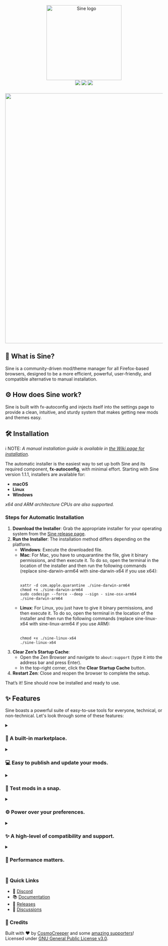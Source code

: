 <div align="center">
  <img src="https://github.com/user-attachments/assets/87b7dede-1ac7-4122-bcd9-fc18d3dffeb1" alt="Sine logo" width="240">
</div>


<div align="center">
  <a href="https://github.com/CosmoCreeper/Sine/releases"><img src="https://img.shields.io/badge/version-2.1.5-d48569?labelColor=lightgray"/></a>
  <a href="https://github.com/CosmoCreeper/Sine/stargazers"><img src="https://img.shields.io/badge/Star%20our%20repository-★-d48569?style=flat&logo=github&labelColor=lightgray"/></a>
  <a href="https://discord.gg/P76BvB2MXS"><img src="https://img.shields.io/badge/chat-discord-69b4f1.svg?style=flat&labelColor=lightgray"/></a>
</div>

###

<div align="center">
  <img src="https://github.com/user-attachments/assets/6181d4bb-1fc5-43c0-b206-138f5ea130de" width="800">
</div>


###

<h2>🧭 What is Sine?</h2>
<p>Sine is a community-driven mod/theme manager for all Firefox-based browsers, designed to be a more efficient, powerful, user-friendly, and compatible alternative to manual installation.</p>

<h2>⚙️ How does Sine work?</h2>
Sine is built with fx-autoconfig and injects itself into the settings page to
provide a clean, intuitive, and sturdy system that makes getting new mods and themes easy.

<h2>🛠️ Installation</h2>

ℹ️ NOTE: *A manual installation guide is available in [the Wiki page for installation](https://github.com/CosmoCreeper/Sine/wiki/Installation).*

The automatic installer is the easiest way to set up both Sine and its required component, **fx-autoconfig**, with minimal effort. Starting with Sine version 1.1.1, installers are available for:

- **macOS**
- **Linux**
- **Windows**

*x64 and ARM architecture CPUs are also supported.*

### Steps for Automatic Installation

1. **Download the Installer**: Grab the appropriate installer for your operating system from the [Sine release page](https://github.com/CosmoCreeper/Sine/releases/latest).
2. **Run the Installer**: The installation method differs depending on the platform.
   - **Windows**: Execute the downloaded file.
   - **Mac**: For Mac, you have to unquarantine the file, give it binary permissions, and then execute it. To do so, open the terminal in the location of the installer and then run the following commands (replace sine-darwin-arm64 with sine-darwin-x64 if you use x64):<br><br>
     ```
     xattr -d com.apple.quarantine ./sine-darwin-arm64
     chmod +x ./sine-darwin-arm64
     sudo codesign --force --deep --sign - sine-osx-arm64
     ./sine-darwin-arm64
     ```
   - **Linux**: For Linux, you just have to give it binary permissions, and then execute it. To do so, open the terminal in the location of the installer and then run the following commands (replace sine-linux-x64 with sine-linux-arm64 if you use ARM):<br><br>
     ```
     chmod +x ./sine-linux-x64
     ./sine-linux-x64
     ```
3. **Clear Zen’s Startup Cache**:
   - Open the Zen Browser and navigate to `about:support` (type it into the address bar and press Enter).
   - In the top-right corner, click the **Clear Startup Cache** button.
5. **Restart Zen**: Close and reopen the browser to complete the setup.

That’s it! Sine should now be installed and ready to use.

## ✨ Features
Sine boasts a powerful suite of easy-to-use tools for everyone, technical, or non-technical. Let's look through some of these features:

<details><summary><h3>🛒 A built-in marketplace.</h3></summary>
  
Sine has a marketplace that is built-in to the settings gui for easy access. This marketplace is where the user adds and views Sine-compatible mods.

</details>

<details><summary><h3>💻 Easy to publish and update your mods.</h3></summary>
  
Every time a pull request gets added to the theme store to publish a mod, it seems like it just adds to the stack of never-ending overflow. Sine makes this process simple. All you have to do is add the ID of your mod to the mods.json and map it to your repository. Assuming your project is already Sine-compatible, it'll work just fine. Plus, the developers of Sine are active enough to handle your pull requests in no longer than a day.

**What about updating?:** Sine does not require update requests and pulls them straight from your repository. This means that you will never have to worry about github issues being outdated or have to tell your user to update to the latest version.

</details>

<details><summary><h3>🚀 Test mods in a snap.</h3></summary>
  
Sine makes the process of adding unpublished mods easy as long as they are Sine-compatible. You simply type in the name of the repository (folder if needed) and Sine handles the rest.

</details>

<details><summary><h3>⚙️ Power over your preferences.</h3></summary>

**Built-in settings**: Sine has built-in settings that allow you to control what you like and don't like about it, and if you ever don't feel like you have enough control, you can create an issue or discussion here and we'll handle it right away.

**Mod management**: Sine gives the power to turn on or off updating for certain mods, as well as auto-updating on browser start, giving the control you need.

**Mod preferences**: Along with a powerful suite of tools to customize your browser experience, Sine comes with extra preference features for mods. Fortunately for you, Sine has so many, we have listed them in a wiki [here](https://github.com/CosmoCreeper/Sine/wiki/Preferences).

</details>

<details><summary><h3>✨ A high-level of compatibility and support.</h3></summary>

Sine is designed to be highly compatible and as such, it offers support for userChrome, userContent, original mod format (chrome), mods without a theme.json (which contains info about the mod), and mods with missing properties in their theme.json.

</details>

<details><summary><h3>📶 Performance matters.</summary>

We love that feeling when our browser loads fast, steady, and securely, and we hope you do too. We have put a strong emphasis on performance by using all sorts of things like concurrent tasks, multi-threaded fetching systems, and much more to keep your PC running smoothly and securely.

</details>

##

### 🔗 Quick Links

- 📱 [Discord](https://discord.gg/P76BvB2MXS)
- 📚 [Documentation](https://github.com/CosmoCreeper/Sine/wiki)
- 🚀 [Releases](https://github.com/CosmoCreeper/Sine/releases)
- 🤝 [Discussions](https://github.com/CosmoCreeper/Sine/discussions)

### 🙏 Credits

Built with ❤️ by [CosmoCreeper](https://github.com/CosmoCreeper) and some [amazing supporters](https://github.com/CosmoCreeper/Sine/contributors)!  
Licensed under [GNU General Public License v3.0](https://github.com/CosmoCreeper/Sine/tree/main/LICENSE).

##
